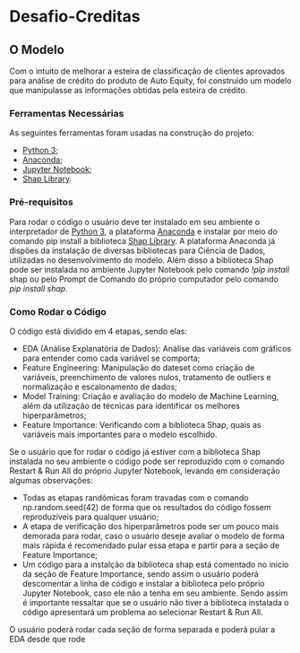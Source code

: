 # Desafio-Creditas

## O Modelo
Com o intuito de melhorar a esteira de classificação de clientes aprovados para análise de crédito do produto de Auto Equity, foi construído um modelo que manipulasse as informações obtidas pela esteira de crédito.

### Ferramentas Necessárias
As seguintes ferramentas foram usadas na construção do projeto:

- [Python 3](https://www.python.org/downloads/);
- [Anaconda](https://www.anaconda.com/);
- [Jupyter Notebook](https://jupyter.org/);
- [Shap Library](https://shap.readthedocs.io/en/latest/).

### Pré-requisitos
Para rodar o código o usuário deve ter instalado em seu ambiente o interpretador de [Python 3](https://www.python.org/downloads/), a plataforma [Anaconda](https://www.anaconda.com/) e instalar por meio do comando pip install a biblioteca [Shap Library](https://shap.readthedocs.io/en/latest/). A plataforma Anaconda já dispões da instalação de diversas bibliotecas para Ciência de Dados, utilizadas no desenvolvimento do modelo. Além disso a biblioteca Shap pode ser instalada no ambiente Jupyter Notebook pelo comando *!pip install* shap ou pelo Prompt de Comando do próprio computador pelo comando *pip install shap*.

### Como Rodar o Código
O código está dividido em 4 etapas, sendo elas:
- EDA (Análise Explanatória de Dados): Análise das variáveis com gráficos para entender como cada variável se comporta;
- Feature Engineering: Manipulação do dateset como criação de variáveis, preenchimento de valores nulos, tratamento de outliers e normalização e escalonamento de dados;
- Model Training: Criação e avaliação do modelo de Machine Learning, além da utilização de técnicas para identificar os melhores hiperparâmetros;
- Feature Importance: Verificando com a biblioteca Shap, quais as variáveis mais importantes para o modelo escolhido.

Se o usuário que for rodar o código já estiver com a biblioteca Shap instalada no seu ambiente o código pode ser reproduzido com o comando Restart & Run All do próprio Jupyter Notebook, levando em consideração algumas observações: 
- Todas as etapas randõmicas foram travadas com o comando np.random.seed(42) de forma que os resultados do código fossem reproduzíveis para qualquer usuário;
- A etapa de verificação dos hiperparâmetros pode ser um pouco mais demorada para rodar, caso o usuário deseje avaliar o modelo de forma mais rápida é recomendado pular essa etapa e partir para a seção de Feature Importance;
- Um código para a instalção da biblioteca shap está comentado no inicio da seção de Feature Importance, sendo assim o usuário poderá descomentar a linha de código e instalar a biblioteca pelo próprio Jupyter Notebook, caso ele não a tenha em seu ambiente. Sendo assim é importante ressaltar que se o usuário não tiver a biblioteca instalada o código apresentará um problema ao selecionar Restart & Run All.

O usuário poderá rodar cada seção de forma separada e poderá pular a EDA desde que rode
